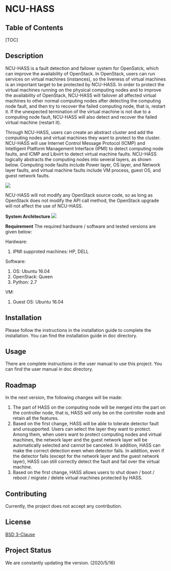 
NCU-HASS
===

## Table of Contents

[TOC]

## Description
NCU-HASS is a fault detection and failover system for OpenSatck, which can improve the availability of OpenStack. In OpenStack, users can run services on virtual machines (instances), so the liveness of virtual machines is an important target to be protected by NCU-HASS. In order to protect the virtual machines running on the physical computing nodes and to improve the availability of OpenStack, NCU-HASS will failover all affected virtual machines to other normal computing nodes after detecting the computing node fault, and then try to recover the failed computing node, that is, restart it. If the unexpected termination of the virtual machine is not due to a computing node fault, NCU-HASS will also detect and recover the failed virtual machine (restart it).

Through NCU-HASS, users can create an abstract cluster and add the computing nodes and virtual machines they want to protect to the cluster. NCU-HASS will use Internet Control Message Protocol (ICMP) and Intelligent Platform Management Interface (IPMI) to detect computing node faults, and ICMP and Libvirt to detect virtual machine faults. NCU-HASS logically abstracts the computing nodes into several layers, as shown below. Computing node faults include Power layer, OS layer, and Network layer faults, and virtual machine faults include VM process, guest OS, and guest network faults.

![](https://i.imgur.com/8S3YUAt.png)

NCU-HASS will not modify any OpenStack source code, so as long as OpenStack does not modify the API call method, the OpenStack upgrade will not affect the use of NCU-HASS.

**System Architecture**
![](https://i.imgur.com/woxjq8D.png)

**Requirement**
The required hardware / software and tested versions are given below:

Hardware:
1.	IPMI supproted machines: HP, DELL

Software:
1.	OS: Ubuntu 16.04
2.	OpenStack: Queen
3.	Python: 2.7

VM:
1. Guest OS: Ubuntu 16.04

Installation
---
Please follow the instructions in the installation guide to complete the installation. You can find the installation guide in doc directory.

Usage
---
There are complete instructions in the user manual to use this project. You can find the user manual in doc directory.

Roadmap
---
In the next version, the following changes will be made:

1. The part of HASS on the computing node will be merged into the part on the controller node, that is, HASS will only be on the controller node and retain all the features.
2. Based on the first change, HASS will be able to tolerate detector fault and unsupported. Users can select the layer they want to protect. Among them, when users want to protect computing nodes and virtual machines, the network layer and the guest network layer will be automatically selected and cannot be canceled. In addition, HASS can make the correct detection even when detector fails. In addition, even if the detector fails (except for the network layer and the guest network layer), HASS can still correctly detect the fault and fail over the virtual machine.
3. Based on the first change, HASS allows users to shut down / boot / reboot / migrate / delete virtual machines protected by HASS.

Contributing
---
Currently, the project does not accept any contribution.

License
---
[BSD 3-Clause](https://opensource.org/licenses/BSD-3-Clause)

Project Status
---
We are constantly updating the version. (2020/5/16)
